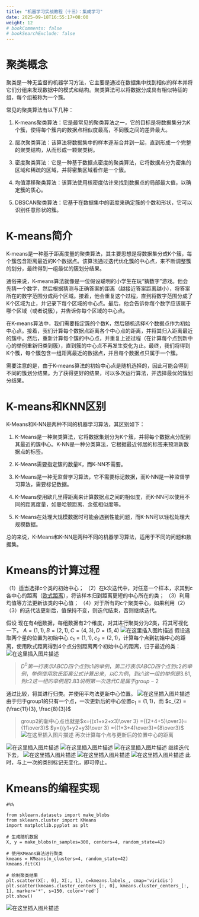 ```yaml
---
title: "机器学习实战教程（十三）：集成学习"
date: 2025-09-18T16:55:17+08:00
weight: 12
# bookComments: false
# bookSearchExclude: false
---
```



# 聚类概念
聚类是一种无监督的机器学习方法，它主要是通过在数据集中找到相似的样本并将它们分组来发现数据中的模式和结构。聚类算法可以将数据分成具有相似特征的组，每个组被称为一个簇。

常见的聚类算法有以下几种：

1. K-means聚类算法：它是最常见的聚类算法之一，它的目标是将数据集分为K个簇，使得每个簇内的数据点相似度最高，不同簇之间的差异最大。
    
2. 层次聚类算法：该算法将数据集中的样本逐渐合并到一起，直到形成一个完整的聚类结构，从而形成一颗聚类树。
    
3. 密度聚类算法：它是一种基于数据点密度的聚类算法，它将数据点分为密集的区域和稀疏的区域，并将密集区域看作是一个簇。
    
4. 均值漂移聚类算法：该算法使用核密度估计来找到数据点的局部最大值，以确定簇的质心。
    
5. DBSCAN聚类算法：它基于在数据集中的密度来确定簇的个数和形状，它可以识别任意形状的簇。

# K-means简介
K-means是一种基于距离度量的聚类算法，其主要思想是将数据集分成K个簇，每个簇包含距离最近的K个数据点。该算法通过迭代优化簇的中心点，来不断调整簇的划分，最终得到一组最优的簇划分结果。

通俗来说，K-means算法就像是一位假设聪明的小学生在玩“猜数字”游戏。他会先猜一个数字，然后根据猜测与正确答案的距离（越接近答案距离越小），将答案所在的数字范围分成两个区域。接着，他会重复这个过程，直到将数字范围分成了K个区域为止，并记录下每个区域的中心点。最后，他会告诉你每个数字应该属于哪个区域（或者说簇），并告诉你每个区域的中心点。

在K-means算法中，我们需要指定簇的个数K，然后随机选择K个数据点作为初始中心点。接着，我们计算每个数据点距离各个中心点的距离，并将其归入距离最近的簇中。然后，重新计算每个簇的中心点，并重复上述过程（在计算每个点到新中心的举例重新归类到簇），直到簇的中心点不再发生变化为止。最终，我们将得到K个簇，每个簇包含一组距离最近的数据点，并且每个数据点只属于一个簇。

需要注意的是，由于K-means算法的初始中心点是随机选择的，因此可能会得到不同的簇划分结果。为了获得更好的结果，可以多次运行算法，并选择最优的簇划分结果。

# K-means和KNN区别
K-Means和K-NN是两种不同的机器学习算法，其区别如下：

1. K-Means是一种聚类算法，它将数据集划分为K个簇，并将每个数据点分配到其最近的簇中心。K-NN是一种分类算法，它根据最近邻居的标签来预测新数据点的标签。

2. K-Means需要指定簇的数量K，而K-NN不需要。

3. K-Means是一种无监督学习算法，它不需要标记数据，而K-NN是一种监督学习算法，需要标记数据。

4. K-Means使用欧几里得距离来计算数据点之间的相似度，而K-NN可以使用不同的距离度量，如曼哈顿距离、余弦相似度等。

5. K-Means在处理大规模数据时可能会遇到性能问题，而K-NN可以轻松处理大规模数据。

总的来说，K-Means和K-NN是两种不同的机器学习算法，适用于不同的问题和数据集。

# Kmeans的计算过程
（1）适当选择c个类的初始中心；
（2）在k次迭代中，对任意一个样本，求其到c各中心的距离（[欧式距离](https://blog.csdn.net/liaomin416100569/article/details/84035678?ops_request_misc=%257B%2522request%255Fid%2522%253A%2522168319961316800197020567%2522%252C%2522scm%2522%253A%252220140713.130102334.pc%255Fblog.%2522%257D&request_id=168319961316800197020567&biz_id=0&utm_medium=distribute.pc_search_result.none-task-blog-2~blog~first_rank_ecpm_v1~rank_v31_ecpm-9-84035678-null-null.blog_rank_default&utm_term=%E6%9C%BA%E5%99%A8%E5%AD%A6%E4%B9%A0&spm=1018.2226.3001.4450)），将该样本归到距离更短的中心所在的类；
（3）利用均值等方法更新该类的中心值；
（4）对于所有的c个聚类中心，如果利用（2）（3）的迭代法更新后，值保持不变，则迭代结束，否则继续迭代。

假设 现在有4组数据，每组数据有2个维度，对其进行聚类分为2类，将其可视化一下。 
$A=(1,1),B=(2,1),C=(4,3),D=(5,4)$
![在这里插入图片描述](https://i-blog.csdnimg.cn/blog_migrate/5911f95f115bcb1d1fd6cf34a5c9d911.png)
假设选取两个星的位置为初始中心 $c_1=(1,1),c_2=(2,1)$，计算每个点到初始中心的距离，使用欧式距离得到4个点分别距离两个初始中心的距离，归于最近的类：
![在这里插入图片描述](https://i-blog.csdnimg.cn/blog_migrate/7d7cfd62340cd43bcf6bdf40f725a4ee.png)
>$D^0第一行表示ABCD四个点到c1的举例，第二行表示ABCD四个点到c2的举例，举例使用欧氏距离公式计算出来，以C为例，到c1这一组的举例是3.61,到c2这一组的举例是2.83说明第一次迭代C是属于group-2$

通过比较，将其进行归类。并使用平均法更新中心位置。
![在这里插入图片描述](https://i-blog.csdnimg.cn/blog_migrate/2413bd3ffa5f49f2cdfca9c303e11274.png)
由于归于group1的只有一个点，一次更新后的中心位置$c_1=(1,1)$，而 $c_{2} = (\frac{11}{3}, \frac{8}{3})$
>group2的新中心点也就是$x={(x1+x2+x3)\over 3} ={(2+4+5)\over3}={11\over3}$
>$y={(y1+y2+y3)\over 3} ={(1+3+4)\over3}={8\over3}$
![在这里插入图片描述](https://i-blog.csdnimg.cn/blog_migrate/c86bb1f6f448950e3147294c6094fe09.png)
再次计算每个点与更新后的位置中心的距离

![在这里插入图片描述](https://i-blog.csdnimg.cn/blog_migrate/d6eec84ebdede9d0261c3bed31b1d0e5.png)
![在这里插入图片描述](https://i-blog.csdnimg.cn/blog_migrate/bc3a24c6ca8602ebf26159cc0ebb2b78.png)
![在这里插入图片描述](https://i-blog.csdnimg.cn/blog_migrate/864712201ddaad36dd5708daeb09ff86.png)
继续迭代下去，
![在这里插入图片描述](https://i-blog.csdnimg.cn/blog_migrate/aed49ae48b4cbf872d6f1d371c23ee4c.png)
![在这里插入图片描述](https://i-blog.csdnimg.cn/blog_migrate/179ca7024136a25c7c60f0189abc527b.png)
![在这里插入图片描述](https://i-blog.csdnimg.cn/blog_migrate/a3ca8d52acc18f15b0fa6a99ba862a72.png)
此时，与上一次的类别标记无变化，即可停止。

# Kmeans的编程实现
```
#%%

from sklearn.datasets import make_blobs
from sklearn.cluster import KMeans
import matplotlib.pyplot as plt

# 生成随机数据
X, y = make_blobs(n_samples=300, centers=4, random_state=42)

# 使用KMeans算法进行聚类
kmeans = KMeans(n_clusters=4, random_state=42)
kmeans.fit(X)

# 绘制聚类结果
plt.scatter(X[:, 0], X[:, 1], c=kmeans.labels_, cmap='viridis')
plt.scatter(kmeans.cluster_centers_[:, 0], kmeans.cluster_centers_[:, 1], marker='*', s=150, color='red')
plt.show()
```

![在这里插入图片描述](https://i-blog.csdnimg.cn/blog_migrate/7d9f78b9823b28f32f98bc73c07a9071.png)
